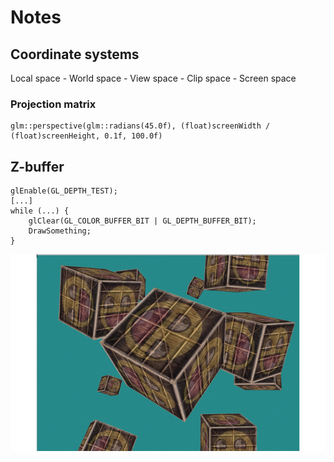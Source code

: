 # Notes

## Coordinate systems

Local space - World space - View space - Clip space - Screen space 

### Projection matrix

```
glm::perspective(glm::radians(45.0f), (float)screenWidth / (float)screenHeight, 0.1f, 100.0f)
```

## Z-buffer

```
glEnable(GL_DEPTH_TEST);
[...]
while (...) {
    glClear(GL_COLOR_BUFFER_BIT | GL_DEPTH_BUFFER_BIT);
    DrawSomething; 
}
```

![](result.gif)